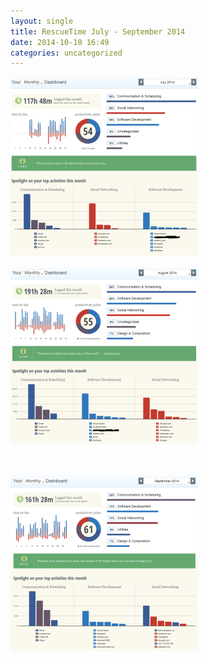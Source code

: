 ```yaml
---
layout: single
title: RescueTime July - September 2014
date: 2014-10-10 16:49
categories: uncategorized
---
```

<a href="/public/uploads/2014/10/july2014.png"><img class="alignnone size-medium wp-image-4002" src="/public/uploads/2014/10/july2014-300x286.png" alt="july2014" width="300" height="286" /></a>

<a href="/public/uploads/2014/10/august2014.png"><img class="alignnone size-medium wp-image-4003" src="/public/uploads/2014/10/august2014-300x284.png" alt="august2014" width="300" height="284" /></a>

&nbsp;

<a href="/public/uploads/2014/10/september2014.png"><img class="alignnone size-medium wp-image-4004" src="/public/uploads/2014/10/september2014-300x284.png" alt="september2014" width="300" height="284" /></a>
